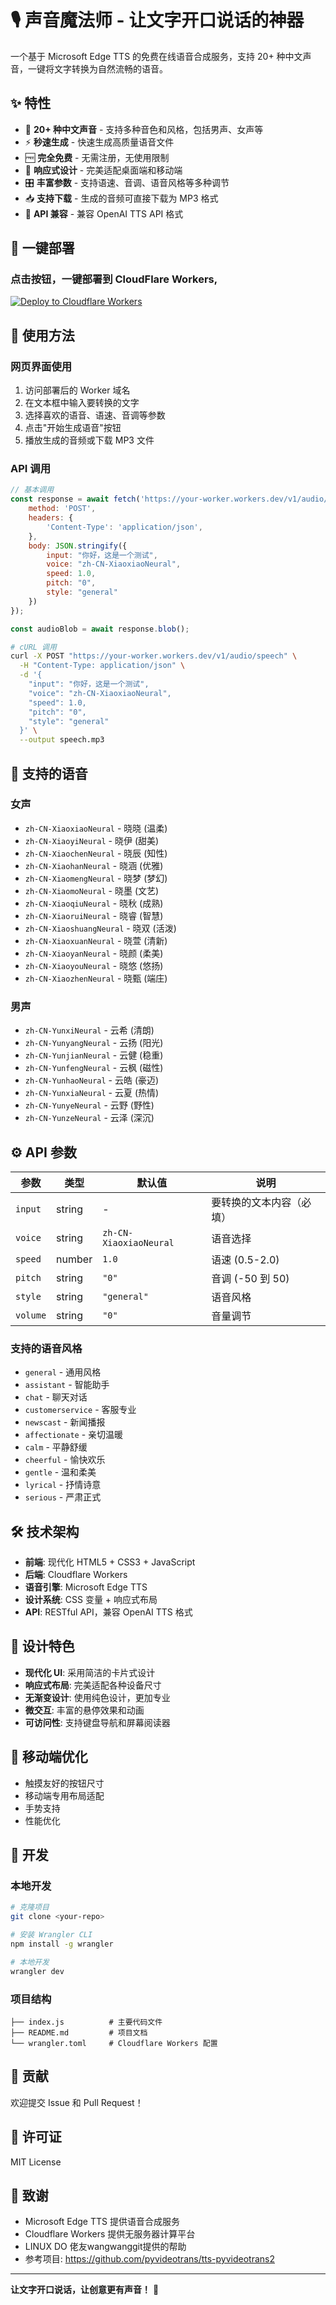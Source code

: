 # 🎙️ 声音魔法师 - 让文字开口说话的神器

一个基于 Microsoft Edge TTS 的免费在线语音合成服务，支持 20+ 种中文声音，一键将文字转换为自然流畅的语音。

## ✨ 特性

- 🎵 **20+ 种中文声音** - 支持多种音色和风格，包括男声、女声等
- ⚡ **秒速生成** - 快速生成高质量语音文件
- 🆓 **完全免费** - 无需注册，无使用限制
- 📱 **响应式设计** - 完美适配桌面端和移动端
- 🎛️ **丰富参数** - 支持语速、音调、语音风格等多种调节
- 📥 **支持下载** - 生成的音频可直接下载为 MP3 格式
- 🔗 **API 兼容** - 兼容 OpenAI TTS API 格式

## 🚀 一键部署

### 点击按钮，一键部署到 CloudFlare Workers,

[![Deploy to Cloudflare Workers](https://deploy.workers.cloudflare.com/button)](https://deploy.workers.cloudflare.com/?url=https://github.com/wuhaoxiaoxian/tts-voice-magic)


## 🎯 使用方法

### 网页界面使用

1. 访问部署后的 Worker 域名
2. 在文本框中输入要转换的文字
3. 选择喜欢的语音、语速、音调等参数
4. 点击"开始生成语音"按钮
5. 播放生成的音频或下载 MP3 文件

### API 调用

```javascript
// 基本调用
const response = await fetch('https://your-worker.workers.dev/v1/audio/speech', {
    method: 'POST',
    headers: {
        'Content-Type': 'application/json',
    },
    body: JSON.stringify({
        input: "你好，这是一个测试",
        voice: "zh-CN-XiaoxiaoNeural",
        speed: 1.0,
        pitch: "0",
        style: "general"
    })
});

const audioBlob = await response.blob();
```

```bash
# cURL 调用
curl -X POST "https://your-worker.workers.dev/v1/audio/speech" \
  -H "Content-Type: application/json" \
  -d '{
    "input": "你好，这是一个测试",
    "voice": "zh-CN-XiaoxiaoNeural",
    "speed": 1.0,
    "pitch": "0",
    "style": "general"
  }' \
  --output speech.mp3
```

## 🎨 支持的语音

### 女声
- `zh-CN-XiaoxiaoNeural` - 晓晓 (温柔)
- `zh-CN-XiaoyiNeural` - 晓伊 (甜美)
- `zh-CN-XiaochenNeural` - 晓辰 (知性)
- `zh-CN-XiaohanNeural` - 晓涵 (优雅)
- `zh-CN-XiaomengNeural` - 晓梦 (梦幻)
- `zh-CN-XiaomoNeural` - 晓墨 (文艺)
- `zh-CN-XiaoqiuNeural` - 晓秋 (成熟)
- `zh-CN-XiaoruiNeural` - 晓睿 (智慧)
- `zh-CN-XiaoshuangNeural` - 晓双 (活泼)
- `zh-CN-XiaoxuanNeural` - 晓萱 (清新)
- `zh-CN-XiaoyanNeural` - 晓颜 (柔美)
- `zh-CN-XiaoyouNeural` - 晓悠 (悠扬)
- `zh-CN-XiaozhenNeural` - 晓甄 (端庄)

### 男声
- `zh-CN-YunxiNeural` - 云希 (清朗)
- `zh-CN-YunyangNeural` - 云扬 (阳光)
- `zh-CN-YunjianNeural` - 云健 (稳重)
- `zh-CN-YunfengNeural` - 云枫 (磁性)
- `zh-CN-YunhaoNeural` - 云皓 (豪迈)
- `zh-CN-YunxiaNeural` - 云夏 (热情)
- `zh-CN-YunyeNeural` - 云野 (野性)
- `zh-CN-YunzeNeural` - 云泽 (深沉)

## ⚙️ API 参数

| 参数 | 类型 | 默认值 | 说明 |
|------|------|--------|------|
| `input` | string | - | 要转换的文本内容（必填） |
| `voice` | string | `zh-CN-XiaoxiaoNeural` | 语音选择 |
| `speed` | number | `1.0` | 语速 (0.5-2.0) |
| `pitch` | string | `"0"` | 音调 (-50 到 50) |
| `style` | string | `"general"` | 语音风格 |
| `volume` | string | `"0"` | 音量调节 |

### 支持的语音风格

- `general` - 通用风格
- `assistant` - 智能助手
- `chat` - 聊天对话
- `customerservice` - 客服专业
- `newscast` - 新闻播报
- `affectionate` - 亲切温暖
- `calm` - 平静舒缓
- `cheerful` - 愉快欢乐
- `gentle` - 温和柔美
- `lyrical` - 抒情诗意
- `serious` - 严肃正式

## 🛠️ 技术架构

- **前端**: 现代化 HTML5 + CSS3 + JavaScript
- **后端**: Cloudflare Workers
- **语音引擎**: Microsoft Edge TTS
- **设计系统**: CSS 变量 + 响应式布局
- **API**: RESTful API，兼容 OpenAI TTS 格式

## 🎨 设计特色

- **现代化 UI**: 采用简洁的卡片式设计
- **响应式布局**: 完美适配各种设备尺寸
- **无渐变设计**: 使用纯色设计，更加专业
- **微交互**: 丰富的悬停效果和动画
- **可访问性**: 支持键盘导航和屏幕阅读器

## 📱 移动端优化

- 触摸友好的按钮尺寸
- 移动端专用布局适配
- 手势支持
- 性能优化

## 🔧 开发

### 本地开发

```bash
# 克隆项目
git clone <your-repo>

# 安装 Wrangler CLI
npm install -g wrangler

# 本地开发
wrangler dev
```

### 项目结构

```
├── index.js          # 主要代码文件
├── README.md         # 项目文档
└── wrangler.toml     # Cloudflare Workers 配置
```

## 🤝 贡献

欢迎提交 Issue 和 Pull Request！

## 📄 许可证

MIT License

## 🙏 致谢

- Microsoft Edge TTS 提供语音合成服务
- Cloudflare Workers 提供无服务器计算平台
- LINUX DO 佬友wangwanggit提供的帮助
- 参考项目: https://github.com/pyvideotrans/tts-pyvideotrans2

---


**让文字开口说话，让创意更有声音！** 🎵

